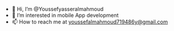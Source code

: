 - 👋 Hi, I’m @Youssefyasseralmahmoud
- 👀 I’m interested in mobile App development
- 📫 How to reach me at youssefalmahmoud719486y@gmail.com

<!---
Youssefyasseralmahmoud/Youssefyasseralmahmoud is a ✨ special ✨ repository because its `README.md` (this file) appears on your GitHub profile.
You can click the Preview link to take a look at your changes.
--->
